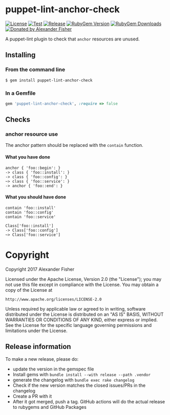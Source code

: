 puppet-lint-anchor-check
========================

[![License](https://img.shields.io/github/license/voxpupuli/puppet-lint-anchor-check.svg)](https://github.com/voxpupuli/puppet-lint-anchor-check/blob/master/LICENSE)
[![Test](https://github.com/voxpupuli/puppet-lint-anchor-check/actions/workflows/test.yml/badge.svg)](https://github.com/voxpupuli/puppet-lint-anchor-check/actions/workflows/test.yml)
[![Release](https://github.com/voxpupuli/puppet-lint-anchor-check/actions/workflows/release.yml/badge.svg)](https://github.com/voxpupuli/puppet-lint-anchor-check/actions/workflows/release.yml)
[![RubyGem Version](https://img.shields.io/gem/v/puppet-lint-anchor-check.svg)](https://rubygems.org/gems/puppet-lint-anchor-check)
[![RubyGem Downloads](https://img.shields.io/gem/dt/puppet-lint-anchor-check.svg)](https://rubygems.org/gems/puppet-lint-anchor-check)
[![Donated by Alexander Fisher](https://img.shields.io/badge/donated%20by-Alexander%20Fisher-fb7047.svg)](#copyright)

A puppet-lint plugin to check that `anchor` resources are unused.

## Installing

### From the command line

```shell
$ gem install puppet-lint-anchor-check
```

### In a Gemfile

```ruby
gem 'puppet-lint-anchor-check', :require => false
```

## Checks

### anchor resource use

The anchor pattern should be replaced with the `contain` function.

#### What you have done

```puppet
anchor { 'foo::begin': }
-> class { 'foo::install': }
-> class { 'foo::config': }
~> class { 'foo::service': }
-> anchor { 'foo::end': }
```

#### What you should have done

```puppet
contain 'foo::install'
contain 'foo::config'
contain 'foo::service'

Class['foo::install']
-> Class['foo::config']
~> Class['foo::service']
```

# Copyright

Copyright 2017 Alexander Fisher

Licensed under the Apache License, Version 2.0 (the "License");
you may not use this file except in compliance with the License.
You may obtain a copy of the License at

    http://www.apache.org/licenses/LICENSE-2.0

Unless required by applicable law or agreed to in writing, software
distributed under the License is distributed on an "AS IS" BASIS,
WITHOUT WARRANTIES OR CONDITIONS OF ANY KIND, either express or implied.
See the License for the specific language governing permissions and
limitations under the License.

## Release information

To make a new release, please do:
* update the version in the gemspec file
* Install gems with `bundle install --with release --path .vendor`
* generate the changelog with `bundle exec rake changelog`
* Check if the new version matches the closed issues/PRs in the changelog
* Create a PR with it
* After it got merged, push a tag. GitHub actions will do the actual release to rubygems and GitHub Packages
